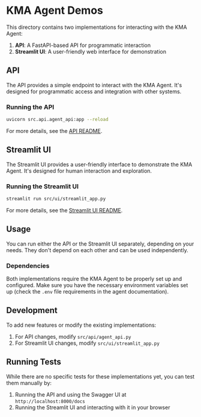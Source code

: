 # KMA Agent Demos

This directory contains two implementations for interacting with the KMA Agent:

1. **API**: A FastAPI-based API for programmatic interaction
2. **Streamlit UI**: A user-friendly web interface for demonstration

## API

The API provides a simple endpoint to interact with the KMA Agent. It's designed for programmatic access and integration with other systems.

### Running the API

```bash
uvicorn src.api.agent_api:app --reload
```

For more details, see the [API README](api/README.md).

## Streamlit UI

The Streamlit UI provides a user-friendly interface to demonstrate the KMA Agent. It's designed for human interaction and exploration.

### Running the Streamlit UI

```bash
streamlit run src/ui/streamlit_app.py
```

For more details, see the [Streamlit UI README](ui/README.md).

## Usage

You can run either the API or the Streamlit UI separately, depending on your needs. They don't depend on each other and can be used independently.

### Dependencies

Both implementations require the KMA Agent to be properly set up and configured. Make sure you have the necessary environment variables set up (check the `.env` file requirements in the agent documentation).

## Development

To add new features or modify the existing implementations:

1. For API changes, modify `src/api/agent_api.py`
2. For Streamlit UI changes, modify `src/ui/streamlit_app.py`

## Running Tests

While there are no specific tests for these implementations yet, you can test them manually by:

1. Running the API and using the Swagger UI at `http://localhost:8000/docs`
2. Running the Streamlit UI and interacting with it in your browser

